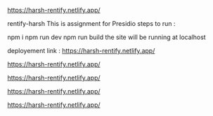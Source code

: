 https://harsh-rentify.netlify.app/

rentify-harsh
This is assignment for Presidio steps to run :

npm i
npm run dev
npm run build
the site will be running at localhost

deployement link : https://harsh-rentify.netlify.app/

https://harsh-rentify.netlify.app/



https://harsh-rentify.netlify.app/



https://harsh-rentify.netlify.app/



https://harsh-rentify.netlify.app/